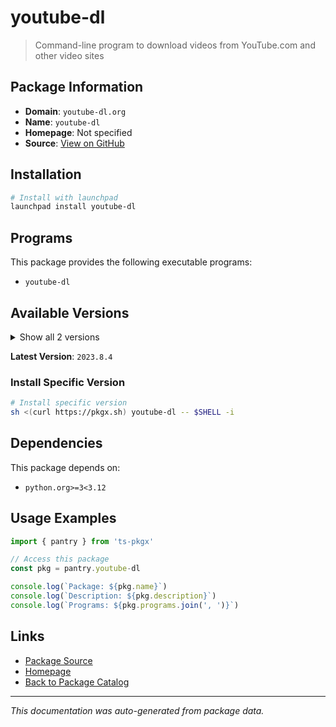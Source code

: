 # youtube-dl

> Command-line program to download videos from YouTube.com and other video sites

## Package Information

- **Domain**: `youtube-dl.org`
- **Name**: `youtube-dl`
- **Homepage**: Not specified
- **Source**: [View on GitHub](https://github.com/pkgxdev/pantry/tree/main/projects/youtube-dl.org/package.yml)

## Installation

```bash
# Install with launchpad
launchpad install youtube-dl
```

## Programs

This package provides the following executable programs:

- `youtube-dl`

## Available Versions

<details>
<summary>Show all 2 versions</summary>

- `2023.8.4`, `2021.12.17`

</details>

**Latest Version**: `2023.8.4`

### Install Specific Version

```bash
# Install specific version
sh <(curl https://pkgx.sh) youtube-dl -- $SHELL -i
```

## Dependencies

This package depends on:

- `python.org>=3<3.12`

## Usage Examples

```typescript
import { pantry } from 'ts-pkgx'

// Access this package
const pkg = pantry.youtube-dl

console.log(`Package: ${pkg.name}`)
console.log(`Description: ${pkg.description}`)
console.log(`Programs: ${pkg.programs.join(', ')}`)
```

## Links

- [Package Source](https://github.com/pkgxdev/pantry/tree/main/projects/youtube-dl.org/package.yml)
- [Homepage](#)
- [Back to Package Catalog](../../package-catalog.md)

---

*This documentation was auto-generated from package data.*
